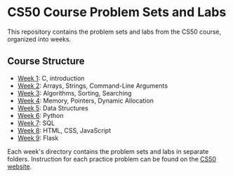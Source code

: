 # CS50 Course Problem Sets and Labs

This repository contains the problem sets and labs from the CS50 course, organized into weeks.

## Course Structure

- [Week 1](/week1): C, introduction
- [Week 2](/week2): Arrays, Strings, Command-Line Arguments
- [Week 3](/week3): Algorithms, Sorting, Searching
- [Week 4](/week4): Memory, Pointers, Dynamic Allocation
- [Week 5](/week5): Data Structures
- [Week 6](/week6): Python
- [Week 7](/week7): SQL
- [Week 8](/week8): HTML, CSS, JavaScript
- [Week 9](/week9): Flask

Each week's directory contains the problem sets and labs in separate folders. Instruction for each practice problem can be found on the [CS50 website](https://cs50.harvard.edu/x/2023/).
